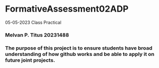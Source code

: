 # FormativeAssessment02ADP
05-05-2023 Class Practical
### Melvan P. Titus 20231488
### The purpose of this project is to ensure students have broad understanding of how github works and be able to apply it on future joint projects.
